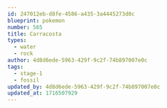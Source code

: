 ```yaml
---
id: 247012eb-d8fe-4586-a435-3a4445273d0c
blueprint: pokemon
number: 565
title: Carracosta
types:
  - water
  - rock
author: 4d8d6ede-5963-429f-9c2f-74b897007e0c
tags:
  - stage-1
  - fossil
updated_by: 4d8d6ede-5963-429f-9c2f-74b897007e0c
updated_at: 1716507929
---
```

